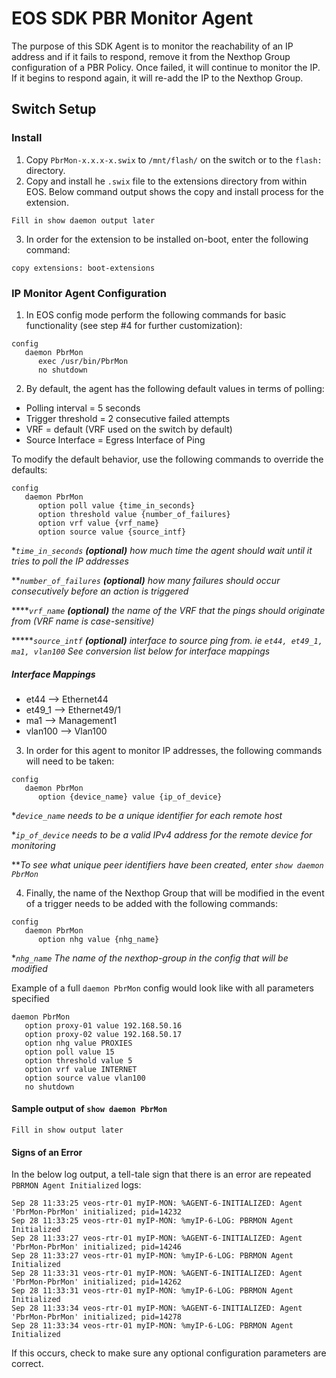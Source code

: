 # EOS SDK PBR Monitor Agent

The purpose of this SDK Agent is to monitor the reachability of an IP address and if it fails to respond, remove it from the Nexthop Group configuration of a PBR Policy. Once failed, it will continue to monitor the IP.  If it begins to respond again, it will re-add the IP to the Nexthop Group.

## Switch Setup
### Install
1. Copy `PbrMon-x.x.x-x.swix` to `/mnt/flash/` on the switch or to the `flash:` directory.
2. Copy and install he `.swix` file to the extensions directory from within EOS.  Below command output shows the copy and install process for the extension.
```
Fill in show daemon output later
```
3. In order for the extension to be installed on-boot, enter the following command:
```
copy extensions: boot-extensions
```

### IP Monitor Agent Configuration
1. In EOS config mode perform the following commands for basic functionality (see step #4 for further customization):
```
config
   daemon PbrMon
      exec /usr/bin/PbrMon
      no shutdown
```
2. By default, the agent has the following default values in terms of polling:
- Polling interval = 5 seconds
- Trigger threshold = 2 consecutive failed attempts
- VRF = default (VRF used on the switch by default)
- Source Interface = Egress Interface of Ping

To modify the default behavior, use the following commands to override the defaults:
```
config
   daemon PbrMon
      option poll value {time_in_seconds}
      option threshold value {number_of_failures}
      option vrf value {vrf_name}
      option source value {source_intf}
```
**`time_in_seconds` **(optional)** how much time the agent should wait until it tries to poll the IP addresses*

***`number_of_failures` **(optional)** how many failures should occur consecutively before an action is triggered*

*****`vrf_name` **(optional)** the name of the VRF that the pings should originate from (VRF name is case-sensitive)*

******`source_intf` **(optional)** interface to source ping from. ie `et44, et49_1, ma1, vlan100` See conversion list below for interface mappings*

##### Interface Mappings
- et44 --> Ethernet44
- et49_1 --> Ethernet49/1
- ma1 --> Management1
- vlan100 --> Vlan100

3. In order for this agent to monitor IP addresses, the following commands will need to be taken:
```
config
   daemon PbrMon
      option {device_name} value {ip_of_device}
```
**`device_name` needs to be a unique identifier for each remote host*

**`ip_of_device` needs to be a valid IPv4 address for the remote device for monitoring*

***To see what unique peer identifiers have been created, enter `show daemon PbrMon`*

4. Finally, the name of the Nexthop Group that will be modified in the event of a trigger needs to be added with the following commands:
```
config
   daemon PbrMon
      option nhg value {nhg_name}
```
**`nhg_name` The name of the nexthop-group in the config that will be modified*

Example of a full `daemon PbrMon` config would look like with all parameters specified
```
daemon PbrMon
   option proxy-01 value 192.168.50.16
   option proxy-02 value 192.168.50.17
   option nhg value PROXIES
   option poll value 15
   option threshold value 5
   option vrf value INTERNET
   option source value vlan100
   no shutdown
```

#### Sample output of `show daemon PbrMon`
```
Fill in show output later
```

#### Signs of an Error
In the below log output, a tell-tale sign that there is an error are repeated `PBRMON Agent Initialized` logs:
```
Sep 28 11:33:25 veos-rtr-01 myIP-MON: %AGENT-6-INITIALIZED: Agent 'PbrMon-PbrMon' initialized; pid=14232
Sep 28 11:33:25 veos-rtr-01 myIP-MON: %myIP-6-LOG: PBRMON Agent Initialized
Sep 28 11:33:27 veos-rtr-01 myIP-MON: %AGENT-6-INITIALIZED: Agent 'PbrMon-PbrMon' initialized; pid=14246
Sep 28 11:33:27 veos-rtr-01 myIP-MON: %myIP-6-LOG: PBRMON Agent Initialized
Sep 28 11:33:31 veos-rtr-01 myIP-MON: %AGENT-6-INITIALIZED: Agent 'PbrMon-PbrMon' initialized; pid=14262
Sep 28 11:33:31 veos-rtr-01 myIP-MON: %myIP-6-LOG: PBRMON Agent Initialized
Sep 28 11:33:34 veos-rtr-01 myIP-MON: %AGENT-6-INITIALIZED: Agent 'PbrMon-PbrMon' initialized; pid=14278
Sep 28 11:33:34 veos-rtr-01 myIP-MON: %myIP-6-LOG: PBRMON Agent Initialized
```

If this occurs, check to make sure any optional configuration parameters are correct.